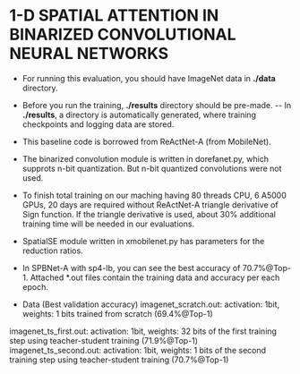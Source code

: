 

# 1-D SPATIAL ATTENTION IN BINARIZED CONVOLUTIONAL NEURAL NETWORKS

- For running this evaluation, you should have ImageNet data in **./data** directory. 
- Before you run the training, **./results** directory should be pre-made. -- In **./results**, a directory is automatically generated, where training checkpoints and logging data are stored. 
- This baseline code is borrowed from ReActNet-A (from MobileNet). 
- The binarized convolution module is written in dorefanet.py, which supprots n-bit quantization. But n-bit quantized convolutions were not used. 
- To finish total training on our maching having 80 threads CPU, 6 A5000 GPUs, 20 days are required without ReActNet-A triangle derivative of Sign function. If the triangle derivative is used, about 30% additional training time will be needed in our evaluations.
 
- SpatialSE module written in xmobilenet.py has parameters for the reduction ratios. 

- In SPBNet-A with sp4-lb, you can see the best accuracy of 70.7%@Top-1. Attached \*.out files contain the training data and accuracy per each epoch.

- Data (Best validation accuracy)
imagenet_scratch.out: activation: 1bit, weights: 1 bits trained from scratch (69.4%@Top-1)

imagenet_ts_first.out: activation: 1bit, weights: 32 bits of the first training step using teacher-student training (71.9%@Top-1)
imagenet_ts_second.out: activation: 1bit, weights: 1 bits of the second training step using teacher-student training (70.7%@Top-1)








